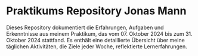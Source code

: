 # Praktikums Repository Jonas Mann
Dieses Repository dokumentiert die Erfahrungen, Aufgaben und Erkenntnisse aus meinem Praktikum, das vom 07. Oktober 2024 bis zum 31. Oktober 2024 stattfand. Es enthält eine detaillierte Übersicht über meine täglichen Aktivitäten, die Ziele jeder Woche, reflektierte Lernerfahrungen.
